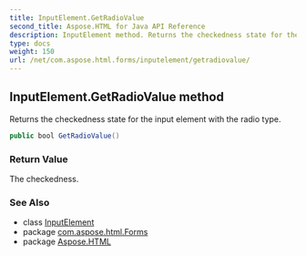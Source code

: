 ```yaml
---
title: InputElement.GetRadioValue
second_title: Aspose.HTML for Java API Reference
description: InputElement method. Returns the checkedness state for the input element with the radio type
type: docs
weight: 150
url: /net/com.aspose.html.forms/inputelement/getradiovalue/
---
```

## InputElement.GetRadioValue method

Returns the checkedness state for the input element with the radio type.

```java
public bool GetRadioValue()
```

### Return Value

The checkedness.

### See Also

* class [InputElement](../)
* package [com.aspose.html.Forms](../../inputelement/)
* package [Aspose.HTML](../../../)

